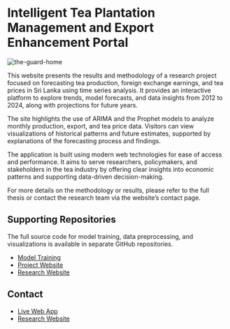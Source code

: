 # Intelligent Tea Plantation Management and Export Enhancement Portal

![the-guard-home](https://github.com/user-attachments/assets/8e05a2e3-4362-4bb4-b4f8-77ff6943fc68)

This website presents the results and methodology of a research project focused on forecasting tea production, foreign exchange earnings, and tea prices in Sri Lanka using time series analysis. It provides an interactive platform to explore trends, model forecasts, and data insights from 2012 to 2024, along with projections for future years.

The site highlights the use of ARIMA and the Prophet models to analyze monthly production, export, and tea price data. Visitors can view visualizations of historical patterns and future estimates, supported by explanations of the forecasting process and findings.

The application is built using modern web technologies for ease of access and performance. It aims to serve researchers, policymakers, and stakeholders in the tea industry by offering clear insights into economic patterns and supporting data-driven decision-making.

For more details on the methodology or results, please refer to the full thesis or contact the research team via the website’s contact page.

## Supporting Repositories

The full source code for model training, data preprocessing, and visualizations is available in separate GitHub repositories.

- [Model Training](https://github.com/hasithapeiris/tea-plantation-portal)
- [Project Website](https://github.com/hasithapeiris/tea-export-portal)
- [Research Website](https://github.com/hasithapeiris/research-website)

## Contact

- [Live Web App](https://theguard.netlify.app)
- [Research Website](https://theguard-research.netlify.app) 
